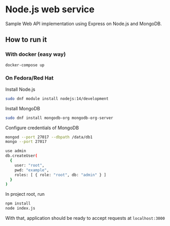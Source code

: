 # Node.js web service
Sample Web API implementation using Express on Node.js and MongoDB.

## How to run it
### With docker (easy way)
```bash
docker-compose up
```

### On Fedora/Red Hat
Install Node.js
```bash
sudo dnf module install nodejs:14/development
```

Install MongoDB
```bash
sudo dnf install mongodb-org mongodb-org-server 
```

Configure credentials of MongoDB
```bash
mongod --port 27017 --dbpath /data/db1
mongo --port 27017

use admin
db.createUser(
  {
    user: "root",
    pwd: "example",
    roles: [ { role: "root", db: "admin" } ]
  }
)
```

In project root, run
```bash
npm install
node index.js 
```

With that, application should be ready to accept requests at ```localhost:3000```



